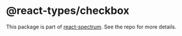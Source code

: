 # @react-types/checkbox

This package is part of [react-spectrum](https://github.com/watheia/rsp-kit). See the repo for more details.
